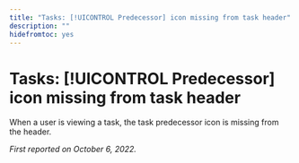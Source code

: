 ```yaml
---
title: "Tasks: [!UICONTROL Predecessor] icon missing from task header"
description: ""
hidefromtoc: yes
---
```


# Tasks: [!UICONTROL Predecessor] icon missing from task header

When a user is viewing a task, the task predecessor icon is missing from the header.

_First reported on October 6, 2022._

